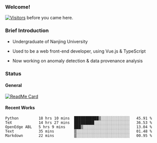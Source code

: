 ### Welcome!

[![Visitors](https://visitor-badge.laobi.icu/badge?page_id=HermitSun.HermitSun)]() before you came here.

### Brief Introduction

- Undergraduate of Nanjing University

- Used to be a web front-end developer, using Vue.js & TypeScript

- Now working on anomaly detection & data provenance analysis

### Status

#### General

[![ReadMe Card](https://github-readme-stats.hermitsun.vercel.app/api?username=HermitSun&count_private=true&show_icons=true)]()

#### Recent Works

<!--START_SECTION:waka-->
```text
Python         18 hrs 10 mins  ███████████▒░░░░░░░░░░░░░   45.91 % 
TeX            14 hrs 27 mins  █████████░░░░░░░░░░░░░░░░   36.53 % 
OpenEdge ABL   5 hrs 9 mins    ███▒░░░░░░░░░░░░░░░░░░░░░   13.04 % 
Text           35 mins         ▒░░░░░░░░░░░░░░░░░░░░░░░░   01.48 % 
Markdown       22 mins         ▒░░░░░░░░░░░░░░░░░░░░░░░░   00.95 % 
```
<!--END_SECTION:waka-->

